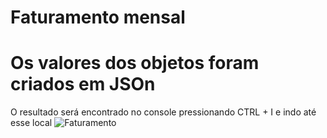<h1> Faturamento mensal 

# Os valores dos objetos foram criados em JSOn

O resultado será encontrado no console pressionando CTRL + I e indo até esse local 
![Faturamento](https://user-images.githubusercontent.com/121263966/223493208-9347f517-abdc-4837-8c42-e08f4ce6ab7f.png)
